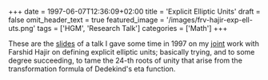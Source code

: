 +++
date = 1997-06-07T12:36:09+02:00
title = 'Explicit Elliptic Units'
draft = false
omit_header_text = true
featured_image = '/images/frv-hajir-exp-ell-uts.png'
tags = ['HGM', 'Research Talk']
categories = ['Math']
+++

These are the
[slides](/pdf/research-talks/FRV-explicit-elliptic-units-I.pdf) of a
talk I gave some time in 1997 on my
[joint](/pdf/frv-hajir-exp-ell-uts.pdf) work with Farshid Hajir on
defining explicit elliptic units; basically trying, and to some degree
succeeding, to tame the 24-th roots of unity that arise from the
transformation formula of Dedekind's eta function.





